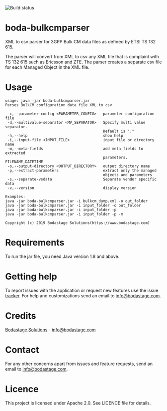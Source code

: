 ![Build status](https://travis-ci.org/bodastage/boda-bulkcmparser.svg?branch=master)

# boda-bulkcmparser
XML to csv parser for 3GPP Bulk CM data files as defined by ETSI TS 132 615.

The parser will convert from XML to csv any XML file that is complaint with TS 132 615 such as Ericsson and ZTE. The parser creates a separate csv file for each Managed Object in the XML file.

# Usage
```
usage: java -jar boda-bulkcmparser.jar
Parses BulkCM configuration data file XML to csv

 -c,--parameter-config <PARAMETER_CONFIG>   parameter configuration file
 -d,--multivalue-separator <MV_SEPARATOR>   Specify multi value separator.
                                            Default is ";"
 -h,--help                                  show help
 -i,--input-file <INPUT_FILE>               input file or directory name
 -m,--meta-fields                           add meta fields to extracted
                                            parameters. FILENAME,DATETIME
 -o,--output-directory <OUTPUT_DIRECTORY>   output directory name
 -p,--extract-parameters                    extract only the managed
                                            objects and parameters
 -s,--separate-vsdata                       Separate vendor specific data
 -v,--version                               display version

Examples:
java -jar boda-bulkcmparser.jar -i bulkcm_dump.xml -o out_folder
java -jar boda-bulkcmparser.jar -i input_folder -o out_folder
java -jar boda-bulkcmparser.jar -i input_folder -p
java -jar boda-bulkcmparser.jar -i input_folder -p -m

Copyright (c) 2019 Bodastage Solutions(https://www.bodastage.com)
```

# Requirements
To run the jar file, you need Java version 1.8 and above.

# Getting help
To report issues with the application or request new features use the issue [tracker](https://github.com/boda-stage/boda-bulkcmparser/issues). For help and customizations send an email to info@bodastage.com.

# Credits
[Bodastage Solutions](http://www.bodastage.com) - info@bodastage.com

# Contact
For any other concerns apart from issues and feature requests, send an email to info@bodastage.com.

# Licence
This project is licensed under Apache 2.0. See LICENCE file for details.
